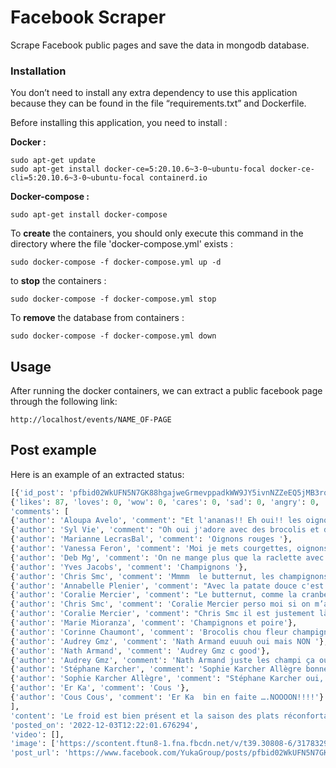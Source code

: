 # Facebook Scraper

Scrape Facebook public pages and save the data in mongodb database.

### Installation

You don’t need to install any extra dependency to use this application because they can be found in the file “requirements.txt” and Dockerfile.

Before installing this application, you need to install :

**Docker :**

```
sudo apt-get update
sudo apt-get install docker-ce=5:20.10.6~3-0~ubuntu-focal docker-ce-cli=5:20.10.6~3-0~ubuntu-focal containerd.io
```

**Docker-compose :**

```
sudo apt-get install docker-compose
```

To **create** the containers, you should only execute this command in the directory where the file 'docker-compose.yml' exists :

```
sudo docker-compose -f docker-compose.yml up -d
```

to **stop** the containers :

```
sudo docker-compose -f docker-compose.yml stop
```

To **remove** the database from containers :

```
sudo docker-compose -f docker-compose.yml down
```

## Usage

After running the docker containers, we can extract a public facebook page through the following link:

```
http://localhost/events/NAME_OF-PAGE
```

## Post example

Here is an example of an extracted status:

```python
[{'id_post': 'pfbid02WkUFN5N7GK88hgajweGrmevppadkWW9JY5ivnNZZeEQ5jMB3rqgKxGrx7MeuYLGZl', 'name': 'Yuka', 'shares': 24, 'reactions': 
{'likes': 87, 'loves': 0, 'wow': 0, 'cares': 0, 'sad': 0, 'angry': 0, 'haha': 0}, 'reaction_count': 87, 
'comments': [
{'author': 'Aloupa Avelo', 'comment': "Et l'ananas!! Eh oui!! les oignons revenus à la poêle, le maïs et plein d'autres!!"}, 
{'author': 'Syl Vie', 'comment': "Oh oui j'adore avec des brocolis et des champignons,  merci pour les autres idées"}, 
{'author': 'Marianne LecrasBal', 'comment': 'Oignons rouges '}, 
{'author': 'Vanessa Feron', 'comment': 'Moi je mets courgettes, oignons, poivrons, tomates, mais, champignons'}, 
{'author': 'Deb Mg', 'comment': 'On ne mange plus que la raclette avec du chou-fleur et des brocolis! C est tellement plus digeste '}, 
{'author': 'Yves Jacobs', 'comment': 'Champignons '}, 
{'author': 'Chris Smc', 'comment': 'Mmmm  le butternut, les champignons… et pourquoi pas tenter la poire '}, 
{'author': 'Annabelle Plenier', 'comment': "Avec la patate douce c'est top aussi"}, 
{'author': 'Coralie Mercier', 'comment': "Le butternut, comme la cranberry, ont également des noms français, c'est dommage de ne pas les utiliser..."}, 
{'author': 'Chris Smc', 'comment': 'Coralie Mercier perso moi si on m’avait parlé de doubeurre, j’aurais pas su (mais j’avoue j’ai cherché sur Wikipedia)'}, 
{'author': 'Coralie Mercier', 'comment': "Chris Smc il est justement là le problème. Perte de vocabulaire français grâce aux commerciaux, journalistes et agents de mercatique (aujourd'hui, on utilise encore un mot anglais pour ça, marketing)... Nous avons une belle langue bien précise, nous devrions l'utiliser.D'ailleurs, butternut, douxbeurre ce n'est qu'une question de traduction. On peut utiliser le terme de courge cacahuète également."}, 
{'author': 'Marie Mioranza', 'comment': 'Champignons et poire'}, 
{'author': 'Corinne Chaumont', 'comment': 'Brocolis chou fleur champignon'}, 
{'author': 'Audrey Gmz', 'comment': 'Nath Armand euuuh oui mais NON '}, 
{'author': 'Nath Armand', 'comment': 'Audrey Gmz c good'}, 
{'author': 'Audrey Gmz', 'comment': 'Nath Armand juste les champi ça oui ça va trop bien avec, à la place des patates '}, 
{'author': 'Stéphane Karcher', 'comment': 'Sophie Karcher Allègre bonne idée non ?'}, 
{'author': 'Sophie Karcher Allègre', 'comment': "Stéphane Karcher oui, pour Sarah  moi, j'aime bien avec la charcute..."}, 
{'author': 'Er Ka', 'comment': 'Cous '}, 
{'author': 'Cous Cous', 'comment': 'Er Ka  bin en faite ….NOOOON!!!!'}
], 
'content': 'Le froid est bien présent et la saison des plats réconfortants est officiellement lancée ! La raclette est le repas incontournable de la fin d’année. Alors, on ne va pas vous apprendre à choisir votre fromage bien évidemment  mais on vous a préparé une petite sélection de nos accompagnements préférés pour changer de la “traditionnelle” pomme de terre  La courge butternut (avec un peu de paprika ) Le chou-fleur Les champignons Le brocoli La poire (pour une version sucrée/salée ultra gourmande )Vous choisissez lequel vous ? ', 
'posted_on': '2022-12-03T12:22:01.676294', 
'video': [], 
'image': ['https://scontent.ftun8-1.fna.fbcdn.net/v/t39.30808-6/317832975_1640676956348402_7949677342813133558_n.png?stp=dst-png_p526x296&_nc_cat=103&ccb=1-7&_nc_sid=730e14&_nc_ohc=dwCGW-SflIwAX8tF2wo&_nc_ht=scontent.ftun8-1.fna&oh=00_AfCcqtrhnf-FWJiqhJbMYKBS_bZYABWEMdfq0Pitje9tvA&oe=639329EB'], 
'post_url': 'https://www.facebook.com/YukaGroup/posts/pfbid02WkUFN5N7GK88hgajweGrmevppadkWW9JY5ivnNZZeEQ5jMB3rqgKxGrx7MeuYLGZl?__cft__[0]=AZUkQXzT7yaofwRAp32RQyXOEcqUk_5cpT3LfP9zYWit2Zi6m3bWHqEyrYCIhnnNchkBmQwQ69m1eDmZr6Hn0nioW7_PjbKBNp2S-Du4mruJvQc_QcKQiTBpN3RAyCBHoZVCwec1PqMtK_bpvxAQGQJPIaFRHA-cQ85zwNUTHh5pOy2_AKFt10mqhOCcVbrFCI9oz9P95jEWp37pvTm-hcDW&__tn__=%2CO%2CP-R'}]
```
